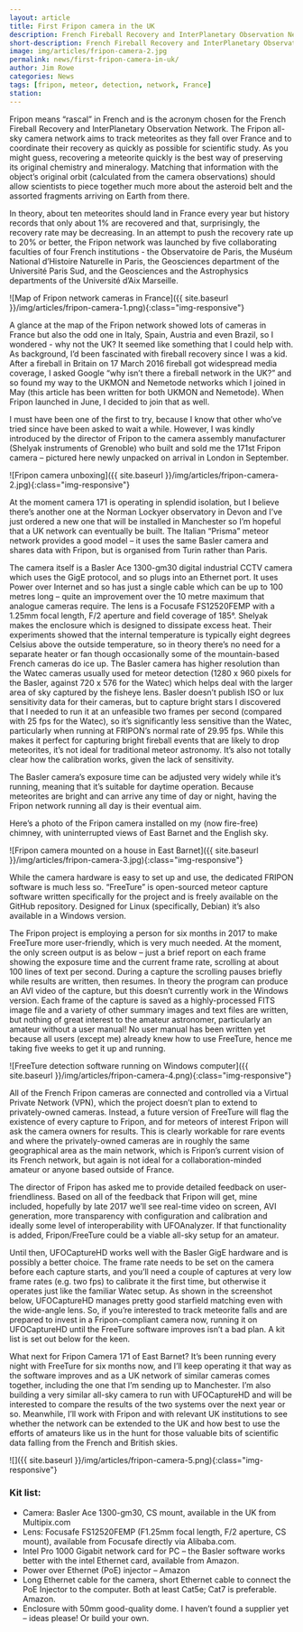 ```yaml
---
layout: article
title: First Fripon camera in the UK
description: French Fireball Recovery and InterPlanetary Observation Network reaches UK and UKMON joins the effort
short-description: French Fireball Recovery and InterPlanetary Observation Network reaches UK and UKMON joins the effort
image: img/articles/fripon-camera-2.jpg
permalink: news/first-fripon-camera-in-uk/
author: Jim Rowe
categories: News
tags: [fripon, meteor, detection, network, France]
station:
---
```

Fripon means “rascal” in French and is the acronym chosen for the French Fireball Recovery and InterPlanetary Observation Network.  The Fripon all-sky camera network aims to track meteorites as they fall over France and to coordinate their recovery as quickly as possible for scientific study.  As you might guess, recovering a meteorite quickly is the best way of preserving its original chemistry and mineralogy.  Matching that information with the object’s original orbit (calculated from the camera observations) should allow scientists to piece together much more about the asteroid belt and the assorted fragments arriving on Earth from there.

In theory, about ten meteorites should land in France every year but history records that only about 1% are recovered and that, surprisingly, the recovery rate may be decreasing.  In an attempt to push the recovery rate up to 20% or better, the Fripon network was launched by five collaborating faculties of four French institutions - the Observatoire de Paris, the Muséum National d’Histoire Naturelle in Paris, the Geosciences department of the Université Paris Sud, and the Geosciences and the Astrophysics departments of the Université d’Aix Marseille.

![Map of Fripon network cameras in France]({{ site.baseurl }}/img/articles/fripon-camera-1.png){:class="img-responsive"}

A glance at the map of the Fripon network showed lots of cameras in France but also the odd one in Italy, Spain, Austria and even Brazil, so I wondered - why not the UK?  It seemed like something that I could help with.  As background, I’d been fascinated with fireball recovery since I was a kid.  After a fireball in Britain on 17 March 2016 fireball got widespread media coverage, I asked Google “why isn’t there a fireball network in the UK?” and so found my way to the UKMON and Nemetode networks which I joined in May (this article has been written for both UKMON and Nemetode).  When Fripon launched in June, I decided to join that as well.

I must have been one of the first to try, because I know that other who’ve tried since have been asked to wait a while.  However, I was kindly introduced by the director of Fripon to the camera assembly manufacturer (Shelyak instruments of Grenoble) who built and sold me the 171st Fripon camera – pictured here newly unpacked on arrival in London in September.

 ![Fripon camera unboxing]({{ site.baseurl }}/img/articles/fripon-camera-2.jpg){:class="img-responsive"}

At the moment camera 171 is operating in splendid isolation, but I believe there’s another one at the Norman Lockyer observatory in Devon and I’ve just ordered a new one that will be installed in Manchester so I’m hopeful that a UK network can eventually be built.  The Italian “Prisma” meteor network provides a good model – it uses the same Basler camera and shares data with Fripon, but is organised from Turin rather than Paris.  

The camera itself is a Basler Ace 1300-gm30 digital industrial CCTV camera which uses the GigE protocol, and so plugs into an Ethernet port.  It uses Power over Internet and so has just a single cable which can be up to 100 metres long – quite an improvement over the 10 metre maximum that analogue cameras require.  The lens is a Focusafe FS12520FEMP with a 1.25mm focal length, F/2 aperture and field coverage of 185°.  Shelyak makes the enclosure which is designed to dissipate excess heat.  Their experiments showed that the internal temperature is typically eight degrees Celsius above the outside temperature, so in theory there’s no need for a separate heater or fan though occasionally some of the mountain-based French cameras do ice up.  The Basler camera has higher resolution than the Watec cameras usually used for meteor detection (1280 x 960 pixels for the Basler, against 720 x 576 for the Watec) which helps deal with the larger area of sky captured by the fisheye lens.  Basler doesn’t publish ISO or lux sensitivity data for their cameras, but to capture bright stars I discovered that I needed to run it at an unfeasible two frames per second (compared with 25 fps for the Watec), so it’s significantly less sensitive than the Watec, particularly when running at FRIPON’s normal rate of 29.95 fps.  While this makes it perfect for capturing bright fireball events that are likely to drop meteorites, it’s not ideal for traditional meteor astronomy.  It’s also not totally clear how the calibration works, given the lack of sensitivity.

The Basler camera’s exposure time can be adjusted very widely while it’s running, meaning that it’s suitable for daytime operation.  Because meteorites are bright and can arrive any time of day or night, having the Fripon network running all day is their eventual aim.

Here’s a photo of the Fripon camera installed on my (now fire-free) chimney, with uninterrupted views of East Barnet and the English sky.

![Fripon camera mounted on a house in East Barnet]({{ site.baseurl }}/img/articles/fripon-camera-3.jpg){:class="img-responsive"}

While the camera hardware is easy to set up and use, the dedicated FRIPON software is much less so.  “FreeTure” is open-sourced meteor capture software written specifically for the project and is freely available on the GitHub repository. Designed for Linux (specifically, Debian) it’s also available in a Windows version.

The Fripon project is employing a person for six months in 2017 to make FreeTure more user-friendly, which is very much needed. At the moment, the only screen output is as below – just a brief report on each frame showing the exposure time and the current frame rate, scrolling at about 100 lines of text per second.  During a capture the scrolling pauses briefly while results are written, then resumes.  In theory the program can produce an AVI video of the capture, but this doesn’t currently work in the Windows version.  Each frame of the capture is saved as a highly-processed FITS image file and a variety of other summary images and text files are written, but nothing of great interest to the amateur astronomer, particularly an amateur without a user manual!  No user manual has been written yet because all users (except me) already knew how to use FreeTure, hence me taking five weeks to get it up and running.

![FreeTure detection software running on Windows computer]({{ site.baseurl }}/img/articles/fripon-camera-4.png){:class="img-responsive"}  

All of the French Fripon cameras are connected and controlled via a Virtual Private Network (VPN), which the project doesn’t plan to extend to privately-owned cameras.  Instead, a future version of FreeTure will flag the existence of every capture to Fripon, and for meteors of interest Fripon will ask the camera owners for results.  This is clearly workable for rare events and where the privately-owned cameras are in roughly the same geographical area as the main network, which is Fripon’s current vision of its French network, but again is not ideal for a collaboration-minded amateur or anyone based outside of France.  

The director of Fripon has asked me to provide detailed feedback on user-friendliness.  Based on all of the feedback that Fripon will get, mine included, hopefully by late 2017 we’ll see real-time video on screen, AVI generation, more transparency with configuration and calibration and ideally some level of interoperability with UFOAnalyzer.  If that functionality is added, Fripon/FreeTure could be a viable all-sky setup for an amateur.  

Until then, UFOCaptureHD works well with the Basler GigE hardware and is possibly a better choice.  The frame rate needs to be set on the camera before each capture starts, and you’ll need a couple of captures at very low frame rates (e.g. two fps) to calibrate it the first time, but otherwise it operates just like the familiar Watec setup.  As shown in the screenshot below, UFOCaptureHD manages pretty good starfield matching even with the wide-angle lens.  So, if you’re interested to track meteorite falls and are prepared to invest in a Fripon-compliant camera now, running it on UFOCaptureHD until the FreeTure software improves isn’t a bad plan.  A kit list is set out below for the keen.   

What next for Fripon Camera 171 of East Barnet?  It’s been running every night with FreeTure for six months now, and I’ll keep operating it that way as the software improves and as a UK network of similar cameras comes together, including the one that I’m sending up to Manchester.  I’m also building a very similar all-sky camera to run with UFOCaptureHD and will be interested to compare the results of the two systems over the next year or so.  Meanwhile, I’ll work with Fripon and with relevant UK institutions to see whether the network can be extended to the UK and how best to use the efforts of amateurs like us in the hunt for those valuable bits of scientific data falling from the French and British skies.      

![]({{ site.baseurl }}/img/articles/fripon-camera-5.png){:class="img-responsive"}

### Kit list: ###
- Camera: Basler Ace 1300-gm30, CS mount, available in the UK from Multipix.com
- Lens: Focusafe FS12520FEMP (F1.25mm focal length, F/2 aperture, CS mount), available from Focusafe directly via Alibaba.com.
- Intel Pro 1000 Gigabit network card for PC – the Basler software works better with the intel Ethernet card, available from Amazon.
- Power over Ethernet (PoE) injector – Amazon
- Long Ethernet cable for the camera, short Ethernet cable to connect the PoE Injector to the computer.  Both at least Cat5e; Cat7 is preferable.  Amazon.
- Enclosure with 50mm good-quality dome.  I haven’t found a supplier yet – ideas please!  Or build your own.  
